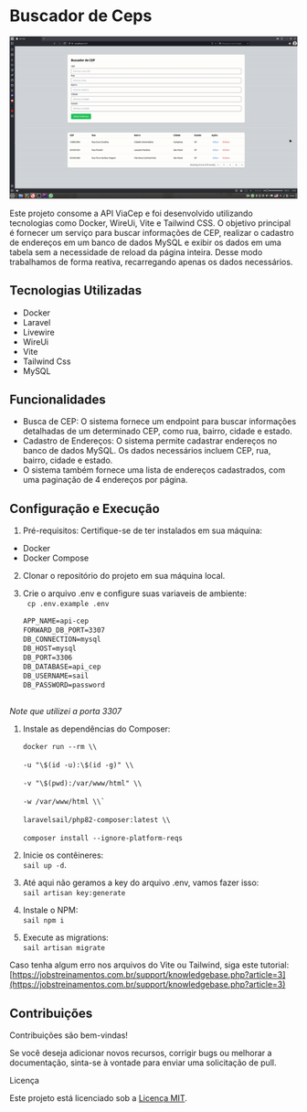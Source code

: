# Buscador de Ceps

<img src="/assets/media/ezgif.com-video-to-gif.gif">

Este projeto consome a API ViaCep e foi desenvolvido utilizando tecnologias como Docker, WireUi, Vite e Tailwind CSS. O objetivo principal é fornecer um serviço para buscar informações de CEP, realizar o cadastro de endereços em um banco de dados MySQL e exibir os dados em uma tabela sem a necessidade de reload da página inteira. Desse modo trabalhamos de forma reativa, recarregando apenas os dados necessários.

## Tecnologias Utilizadas

- Docker
- Laravel
- Livewire
- WireUi
- Vite
- Tailwind Css
- MySQL

## Funcionalidades

- Busca de CEP: O sistema fornece um endpoint para buscar informações detalhadas de um determinado CEP, como rua, bairro, cidade e estado.
- Cadastro de Endereços: O sistema permite cadastrar endereços no banco de dados MySQL. Os dados necessários incluem CEP, rua, bairro, cidade e estado.
- O sistema também fornece uma lista de endereços cadastrados, com uma paginação de 4 endereços por página.

## Configuração e Execução

1. Pré-requisitos:
   Certifique-se de ter instalados em sua máquina:

- Docker
- Docker Compose

2. Clonar o repositório do projeto em sua máquina local.
3. Crie o arquivo .env e configure suas variaveis de ambiente:<br>
   ` cp .env.example .env`

   ```
   APP_NAME=api-cep
   FORWARD_DB_PORT=3307
   DB_CONNECTION=mysql
   DB_HOST=mysql
   DB_PORT=3306
   DB_DATABASE=api_cep
   DB_USERNAME=sail
   DB_PASSWORD=password


*Note que utilizei a porta 3307*
1. Instale as dependências do Composer:

   ```
   docker run --rm \\

   -u "\$(id -u):\$(id -g)" \\

   -v "\$(pwd):/var/www/html" \\

   -w /var/www/html \\`

   laravelsail/php82-composer:latest \\

   composer install --ignore-platform-reqs
   ```

2. Inicie os contêineres: <br>`sail up -d`.
3. Até aqui não geramos a key do arquivo .env, vamos fazer isso:<br>
   `sail artisan key:generate`

4. Instale o NPM:<br>
   `sail npm i`

5. Execute as migrations:<br>
   `sail artisan migrate`

Caso tenha algum erro nos arquivos do Vite ou Tailwind, siga este tutorial: [https://jobstreinamentos.com.br/support/knowledgebase.php?article=3](https://jobstreinamentos.com.br/support/knowledgebase.php?article=3)

## Contribuições

Contribuições são bem-vindas!

Se você deseja adicionar novos recursos, corrigir bugs ou melhorar a documentação, sinta-se à vontade para enviar uma solicitação de pull.

Licença

Este projeto está licenciado sob a [Licença MIT](https://opensource.org/licenses/MIT).


